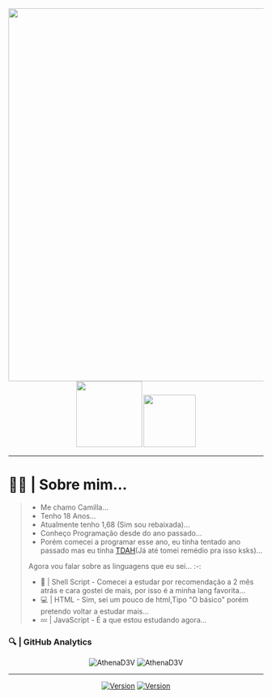 <center>
    <img width=735 src="https://uploaddeimagens.com.br/images/003/396/969/full/1629831154721.png?1629831946">
    <div align="center">
        <img width=130 src=https://komarev.com/ghpvc/?username=AthenaD3V>
        <img width=103 src=https://img.shields.io/github/followers/AthenaD3V.svg?style=social&label=Follow&maxAge=2592000>
</center>

<hr>

<h1>💁‍♀️ | Sobre mim...</h1>
<blockquote>
  <ul>
    <li> Me chamo Camilla... </li>
    <li> Tenho 18 Anos... </li>
    <li> Atualmente tenho 1,68 (Sim sou rebaixada)... </li>
    <li> Conheço Programação desde do ano passado... </li>
    <li> Porém comecei a programar esse ano, eu tinha tentado ano passado mas eu tinha <a href="https://tdah.org.br/sobre-tdah/o-que-e-tdah">TDAH</a>(Já até tomei remédio pra isso ksks)... </li>
  </ul>
<p>
    Agora vou falar sobre as linguagens que eu sei... :-:
</p>
<ul>
    <li>
       🐧 | Shell Script - Comecei a estudar por recomendação a 2 mês atrás e cara gostei de mais, por isso é a minha lang favorita...
    </li>
    <li>
       💻 | HTML - Sim, sei um pouco de html,Tipo "O básico" porém pretendo voltar a estudar mais...
    </li>
    <li>
       💤 | JavaScript - É a que estou estudando agora... 
    </li>
</ul>
</blockquote>
    <h3>
       🔍 | GitHub Analytics
    </h3>
<div align="center">
    <img src="https://github-readme-stats.vercel.app/api?username=AthenaD3V&show_icons=true&theme=tokyonight" alt="AthenaD3V" style="min-width=50%">
<img src="https://github-readme-stats.vercel.app/api/top-langs/?username=AthenaD3V&theme=tokyonight&layout=compact" alt="AthenaD3V" style="max-width=70%"/>
</div>
<hr>
<div align="center">
     <a href="https://t.me/athena_Ca"><img alt="Version" src="https://img.shields.io/static/v1?label=Telegram&message=AthenaD3V&style=for-the-badge&color=blue&logo=telegram"/></a>
     <a href="https://wa.me/556299885573"><img alt="Version" src="https://img.shields.io/static/v1?label=Whatsapp&message=AthenaD3V&style=for-the-badge&color=green&logo=whatsapp"/></a>
</div>
